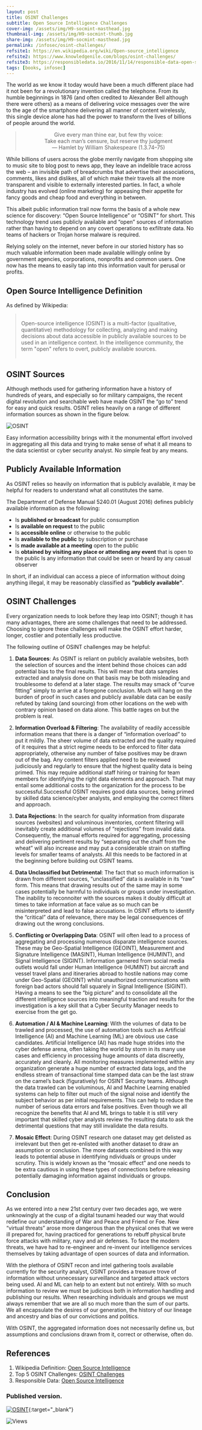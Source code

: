 ```yaml
---
layout: post
title: OSINT Challenges
subtitle: Open Source Intelligence Challenges
cover-img: /assets/img/H9-socmint-masthead.jpg
thumbnail-img: /assets/img/H9-socmint-thumb.jpg
share-img: /assets/img/H9-socmint-masthead.jpg
permalink: /infosec/osint-challenges/
refsite1: https://en.wikipedia.org/wiki/Open-source_intelligence
refsite2: https://www.knowledgenile.com/blogs/osint-challenges/
refsite3: https://responsibledata.io/2016/11/14/responsible-data-open-source-intelligence/
tags: [books, infosec]
---
```


The world as we know it today would have been a much different place had it not been for a revolutionary invention called the telephone. From its humble beginnings in 1876 (and often credited to Alexander Bell although there were others) as a means of delivering voice messages over the wire to the age of the smartphone delivering all manner of content wirelessly, this single device alone has had the power to transform the lives of billions of people around the world.

<blockquote>

<p align="center">
Give every man thine ear, but few thy voice:<br/>
Take each man’s censure, but reserve thy judgment<br/>
― Hamlet by William Shakespeare  (1.3.74–75)
</p>

</blockquote>

While billions of users across the globe merrily navigate from shopping site to music site to blog post to news app, they leave an indelible trace across the web – an invisible path of breadcrumbs that advertise their associations, comments, likes and dislikes, all of which make their travels all the more transparent and visible to externally interested parties. In fact, a whole industry has evolved (online marketing) for appeasing their appetite for fancy goods and cheap food and everything in between.

This albeit public information trail now forms the basis of a whole new science for discovery: “Open Source Intelligence” or “OSINT” for short. This technology trend uses publicly available and “open” sources of information rather than having to depend on any covert operations to exfiltrate data. No teams of hackers or Trojan horse malware is required.

Relying solely on the internet, never before in our storied history has so much valuable information been made available willingly online by government agencies, corporations, nonprofits and common users. One now has the means to easily tap into this information vault for perusal or profits.

## Open Source Intelligence Definition

As defined by Wikipedia:

<blockquote>

<p align="left"><br/>
Open-source intelligence (OSINT) is a multi-factor (qualitative, quantitative) methodology for collecting, analyzing and making decisions about data accessible in publicly available sources to be used in an intelligence context. In the intelligence community, the term "open" refers to overt, publicly available sources.<br/><br/>
</p>

</blockquote>

## OSINT Sources

Although methods used for gathering information have a history of hundreds of years, and especially so for military campaigns, the recent digital revolution and searchable web have made OSINT the “go to” trend for easy and quick results. OSINT relies heavily on a range of different information sources as shown in the figure below.

![OSINT](/assets/img/H9-osint-sources-circle.jpg)

Easy information accessibility brings with it the monumental effort involved in aggregating all this data and trying to make sense of what it all means to the data scientist or cyber security analyst. No simple feat by any means.

## Publicly Available Information

As OSINT relies so heavily on information that is publicly available, it may be helpful for readers to understand what all constitutes the same.

The Department of Defense Manual 5240.01 (August 2016) defines publicly available information as the following:

- Is **published or broadcast** for public consumption
- Is **available on request** to the public
- Is **accessible online** or otherwise to the public
- Is **available to the public** by subscription or purchase
- Is **made available at a meeting** open to the public
- Is **obtained by visiting any place or attending any event** that is open to the public Is any information that could be seen or heard by any casual observer

In short, if an individual can access a piece of information without doing anything illegal, it may be reasonably classified as **“publicly available”**.

## OSINT Challenges

Every organization needs to look before they leap into OSINT; though it has many advantages, there are some challenges that need to be addressed. Choosing to ignore these challenges will make the OSINT effort harder, longer, costlier and potentially less productive.

The following outline of OSINT challenges may be helpful:

1. **Data Sources**: As OSINT is reliant on publicly available websites, both the selection of sources and the intent behind
those choices can add potential bias to the final results. This will mean that data samples extracted and analysis done on that basis may be both misleading and troublesome to defend at a later stage. The results may smack of “curve fitting” simply to arrive at a foregone conclusion. Much will hang on the burden of proof in such cases and publicly available data can be easily refuted by taking (and sourcing) from other locations on the web with contrary opinion based on data alone. This battle rages on but the problem is real.
  
2. **Information Overload & Filtering**: The availability of readily accessible information means that there is a danger of “information overload” to put it mildly. The sheer volume of data extracted and the quality required of it requires that a strict regime needs to be enforced to filter data appropriately, otherwise any number of false positives may be drawn out of the bag.
   Any content filters applied need to be reviewed judiciously and regularly to ensure that the highest quality data is being primed. This may require additional staff hiring or training for team members for identifying the right data elements and approach. That may entail some additional costs to the organization for the process to be successful.Successful OSINT requires good data sources, being primed by skilled data science/cyber analysts, and employing the correct filters and approach.

3. **Data Rejections**: In the search for quality information from disparate sources (websites) and voluminous inventories, content filtering will inevitably create additional volumes of “rejections” from invalid data. Consequently, the manual efforts required for aggregating, processing and delivering pertinent results by “separating out the chaff from the wheat” will also increase and may put a considerable strain on staffing levels for smaller teams of analysts. All this needs to be factored in at the beginning before building out OSINT teams.
   
4. **Data Unclassified but Detrimental**: The fact that so much information is drawn from different sources, “unclassified” data is available in its “raw” form. This means that drawing results out of the same may in some cases potentially be harmful to individuals or groups under investigation. The inability to reconnoiter with the sources makes it doubly difficult at times to take information at face value as so much can be misinterpreted and lead to false accusations. In OSINT efforts to identify the “critical” data of relevance, there may be legal consequences of drawing out the wrong conclusions.
   
5. **Conflicting or Overlapping Data**: OSINT will often lead to a process of aggregating and processing numerous disparate intelligence sources. These may be Geo-Spatial Intelligence (GEOINT), Measurement and Signature Intelligence (MASINT), Human Intelligence (HUMINT), and Signal Intelligence (SIGINT).
Information garnered from social media outlets would fall under Human Intelligence (HUMINT) but aircraft and vessel travel plans and itineraries abroad to hostile nations may come under Geo-Spatial (GEOINT) whilst unauthorized communications with foreign bad actors should fall squarely in Signal Intelligence (SIGINT). Having a means to see the “big picture” and to consolidate all the different intelligence sources into meaningful traction and results for the investigation is a key skill that a Cyber Security Manager needs to exercise from the get go.
  
6. **Automation / AI & Machine Learning**: With the volumes of data to be trawled and processed, the use of automation tools such as Artificial Intelligence (AI) and Machine Learning (ML) are obvious use case candidates.
Artificial Intelligence (AI) has made huge strides into the cyber defense arena, often taking the world by storm in its many use cases and efficiency in processing huge amounts of data discreetly, accurately and cleanly. All monitoring measures implemented within any organization generate a huge number of extracted data logs, and the endless stream of transactional time stamped data can be the last straw on the camel’s back (figuratively) for OSINT Security teams. Although the data trawled can be voluminous, AI and Machine Learning enabled systems can help to filter out much of the signal noise and identify the subject behavior as per initial requirements. This can help to reduce the number of serious data errors and false positives.
Even though we all recognize the benefits that AI and ML brings to table it is still very important that skilled cyber analysts review the resulting data to ask the detrimental questions that may still invalidate the data results.
  
7. **Mosaic Effect**: During OSINT research one dataset may get delisted as irrelevant but then get re-enlisted with another dataset to draw an assumption or conclusion. The more datasets combined in this way leads to potential abuse in identifying ndividuals or groups under scrutiny. This is widely known as the “mosaic effect” and one needs to be extra cautious in using these types of connections before releasing potentially damaging information against individuals or groups.

## Conclusion

As we entered into a new 21st century over two decades ago, we were unknowingly at the cusp of a digital tsunami headed our way that would redefine our understanding of War and Peace and Friend or Foe. New “virtual threats” arose more dangerous than the physical ones that we were ill prepared for, having practiced for generations to rebuff physical brute force attacks with military, navy and air defenses. To face the modern threats, we have had to re-engineer and re-invent our intelligence services themselves by taking advantage of open sources of data and information.

With the plethora of OSINT recon and intel gathering tools available currently for the security analyst, OSINT provides a treasure trove of information without unnecessary surveillance and targeted attack vectors being used. AI and ML can help to an extent but not entirely. With so much information to review we must be judicious both in information handling and publishing our results. When researching individuals and groups we must always remember that we are all so much more than the sum of our parts. We all encapsulate the desires of our generation, the history of our lineage and ancestry and bias of our convictions and politics.

With OSINT, the aggregated information does not necessarily define us, but assumptions and conclusions drawn from it, correct or otherwise, often do.

## References

1. Wikipedia Definition: <a href="{{page.refsite1}}">Open Source Intelligence</a>
2. Top 5 OSINT Challenges: <a href="{{page.refsite2}}">OSINT Challenges</a>
3. Responsible Data: <a href="{{page.refsite3}}">Open Source Intelligence</a>

### Published version.

[![OSINT](/assets/img/H9-socmint-mag-cover.jpg)](/assets/pdfs/H9-socmint-for-hackers.pdf){:target="_blank"}

<div class="views">
    <span class="views">
        <img src="https://visitor-badge.glitch.me/badge?page_id={{ .site.permalink }}" alt="Views"/>
    </span>
</div>